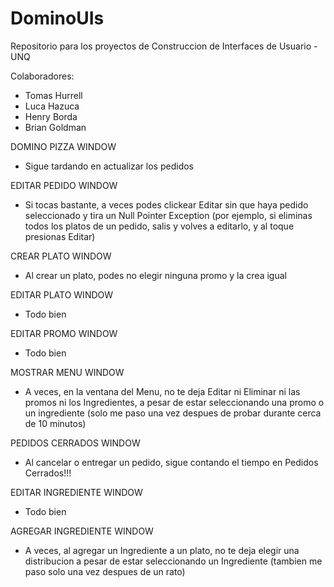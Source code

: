 # DominoUIs
Repositorio para los proyectos de Construccion de Interfaces de Usuario - UNQ

Colaboradores:
- Tomas Hurrell
- Luca Hazuca
- Henry Borda
- Brian Goldman


DOMINO PIZZA WINDOW
- Sigue tardando en actualizar los pedidos


EDITAR PEDIDO WINDOW
- Si tocas bastante, a veces podes clickear Editar sin que haya pedido seleccionado y tira 
un Null Pointer Exception (por ejemplo, si eliminas todos los platos de un pedido, salis y 
volves a editarlo, y al toque presionas Editar)


CREAR PLATO WINDOW
- Al crear un plato, podes no elegir ninguna promo y la crea igual


EDITAR PLATO WINDOW
- Todo bien


EDITAR PROMO WINDOW
- Todo bien


MOSTRAR MENU WINDOW
- A veces, en la ventana del Menu, no te deja Editar ni Eliminar ni las promos ni los Ingredientes,
a pesar de estar seleccionando una promo o un ingrediente (solo me paso una vez despues de 
probar durante cerca de 10 minutos)


PEDIDOS CERRADOS WINDOW
- Al cancelar o entregar un pedido, sigue contando el tiempo en Pedidos Cerrados!!!


EDITAR INGREDIENTE WINDOW 
- Todo bien

AGREGAR INGREDIENTE WINDOW
- A veces, al agregar un Ingrediente a un plato, no te deja elegir una distribucion a pesar
de estar seleccionando un Ingrediente (tambien me paso solo una vez despues de un rato)
